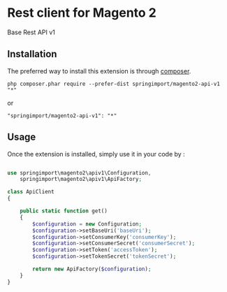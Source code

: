 Rest client for Magento 2
======================
Base Rest API v1

Installation
------------

The preferred way to install this extension is through [composer](http://getcomposer.org/download/).

```
php composer.phar require --prefer-dist springimport/magento2-api-v1 "*"
```
or
```
"springimport/magento2-api-v1": "*"
```


Usage
-----

Once the extension is installed, simply use it in your code by  :

```php

use springimport\magento2\apiv1\Configuration,
    springimport\magento2\apiv1\ApiFactory;

class ApiClient
{

    public static function get()
    {
        $configuration = new Configuration;
        $configuration->setBaseUri('baseUri');
        $configuration->setConsumerKey('consumerKey');
        $configuration->setConsumerSecret('consumerSecret');
        $configuration->setToken('accessToken');
        $configuration->setTokenSecret('tokenSecret');

        return new ApiFactory($configuration);
    }
}
```